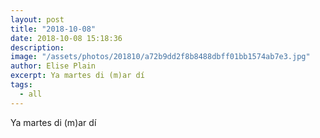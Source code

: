 ```yaml
---
layout: post
title: "2018-10-08"
date: 2018-10-08 15:18:36
description: 
image: "/assets/photos/201810/a72b9dd2f8b8488dbff01bb1574ab7e3.jpg"
author: Elise Plain
excerpt: Ya martes di (m)ar dí
tags: 
  - all
---
```


Ya martes di (m)ar dí
<p></p>
